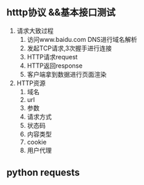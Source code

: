 ## htttp协议  &&基本接口测试
1. 请求大致过程
   1. 访问www.baidu.com DNS进行域名解析
   2. 发起TCP请求,3次握手进行连接
   3. HTTP请求request
   4. HTTP返回response
   5. 客户端拿到数据进行页面渲染
2. HTTP资源
   1. 域名
   2. url
   3. 参数
   4. 请求方式
   5. 状态码
   6. 内容类型
   7. cookie
   8. 用户代理
## python requests